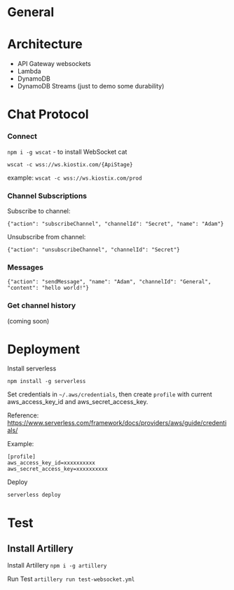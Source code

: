 # General

# Architecture

- API Gateway websockets
- Lambda
- DynamoDB
- DynamoDB Streams (just to demo some durability)

# Chat Protocol

### Connect

`npm i -g wscat` - to install WebSocket cat

`wscat -c wss://ws.kiostix.com/{ApiStage}` 

example:
`wscat -c wss://ws.kiostix.com/prod`

### Channel Subscriptions

Subscribe to channel:

`{"action": "subscribeChannel", "channelId": "Secret", "name": "Adam"}`

Unsubscribe from channel:

`{"action": "unsubscribeChannel", "channelId": "Secret"}`

### Messages

`{"action": "sendMessage", "name": "Adam", "channelId": "General", "content": "hello world!"}`

### Get channel history

(coming soon)

# Deployment

Install serverless

`npm install -g serverless`

Set credentials in `~/.aws/credentials`, then create `profile` with current aws_access_key_id and aws_secret_access_key. 

Reference:
https://www.serverless.com/framework/docs/providers/aws/guide/credentials/

Example:

```
[profile]
aws_access_key_id=xxxxxxxxxx
aws_secret_access_key=xxxxxxxxxx
```

Deploy

`serverless deploy`

# Test

## Install Artillery

Install Artillery
`npm i -g artillery`

Run Test
`artillery run test-websocket.yml`

